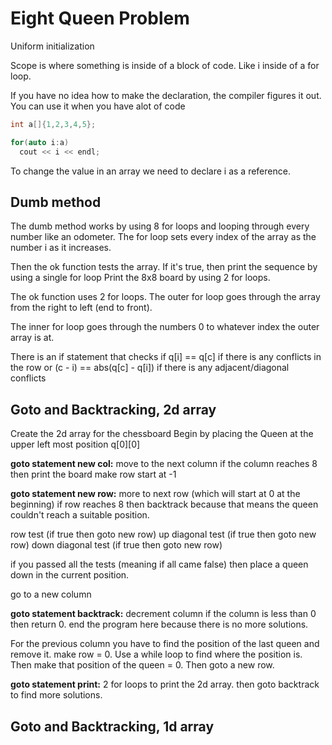 # Eight Queen Problem

Uniform initialization

Scope is where something is inside of a block of code. Like i inside of a for loop.

If you have no idea how to make the declaration, the compiler figures it out. You can use it when you have alot of code
```c++
int a[]{1,2,3,4,5};

for(auto i:a) 
  cout << i << endl;

```

To change the value in an array we need to declare i as a reference.




## Dumb method
The dumb method works by using 8 for loops and looping through every number like an odometer. The for loop sets every index of the array as the number i as it increases. 

Then the ok function tests the array.
If it's true, then print the sequence by using a single for loop
Print the 8x8 board by using 2 for loops.

The ok function uses 2 for loops. The outer for loop goes through the array from the right to left (end to front).

The inner for loop goes through the numbers 0 to whatever index the outer array is at.

There is an if statement that checks if 
q[i] == q[c] if there is any conflicts in the row
or
(c - i) == abs(q[c] - q[i]) if there is any adjacent/diagonal conflicts


## Goto and Backtracking, 2d array
Create the 2d array for the chessboard
Begin by placing the Queen at the upper left most position q[0][0]

**goto statement new col:**
move to the next column
if the column reaches 8 then print the board
make row start at -1

**goto statement new row:**
more to next row (which will start at 0 at the beginning)
if row reaches 8 then backtrack because that means the queen couldn't reach a suitable position.

row test (if true then goto new row)
up diagonal test (if true then goto new row)
down diagonal test (if true then goto new row)

if you passed all the tests (meaning if all came false) then place a queen down in the current position. 

go to a new column

**goto statement backtrack:**
decrement column
if the column is less than 0 then return 0. end the program here because there is no more solutions.

For the previous column you have to find the position of the last queen and remove it.
make row = 0.
Use a while loop to find where the position is.
Then make that position of the queen = 0.
Then goto a new row.

**goto statement print:**
2 for loops to print the 2d array.
then goto backtrack to find more solutions. 


## Goto and Backtracking, 1d array



